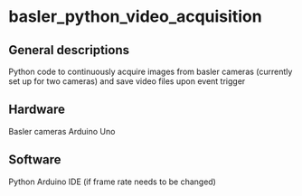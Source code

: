 # basler_python_video_acquisition
## General descriptions 
Python code to continuously acquire images from basler cameras (currently set up for two cameras) and save video files upon event trigger
## Hardware 
Basler cameras
Arduino Uno
## Software
Python 
Arduino IDE (if frame rate needs to be changed)
